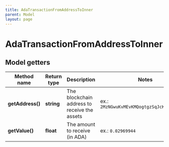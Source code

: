 ```yaml
---
title: AdaTransactionFromAddressToInner
parent: Model
layout: page
---
```


# AdaTransactionFromAddressToInner

## Model getters

Method name | Return type | Description | Notes
------------ | ------------- | ------------- | -------------
**getAddress()** | **string** | The blockchain address to receive the assets | ex.: `2MzNGwuKvMEvKMQogtgzSqJcH2UW3Tc5oc7`
**getValue()** | **float** | The amount to receive (in ADA) | ex.: `0.02969944`

